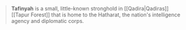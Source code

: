 ---
---
> **Tafinyah** is a small, little-known stronghold in [[Qadira|Qadiras]] [[Tapur Forest]] that is home to the Hatharat, the nation's intelligence agency and diplomatic corps.